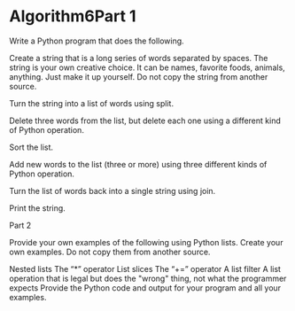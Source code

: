 # Algorithm6Part 1

Write a Python program that does the following. 

Create a string that is a long series of words separated by spaces. The string is your own creative choice. It can be names, favorite foods, animals, anything. Just make it up yourself. Do not copy the string from another source. 

Turn the string into a list of words using split. 

Delete three words from the list, but delete each one using a different kind of Python operation. 

Sort the list. 

Add new words to the list (three or more) using three different kinds of Python operation. 

Turn the list of words back into a single string using join. 

Print the string. 

Part 2

Provide your own examples of the following using Python lists. Create your own examples. Do not copy them from another source. 

Nested lists 
The “*” operator 
List slices 
The “+=” operator 
A list filter 
A list operation that is legal but does the "wrong" thing, not what the programmer expects 
Provide the Python code and output for your program and all your examples. 
